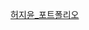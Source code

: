[허지윤_포트폴리오](https://uncovered-okra-c90.notion.site/2024-Snaegi-Project-4ae8cbade8fc466b97ef203b67ae0a0a?pvs=4)
